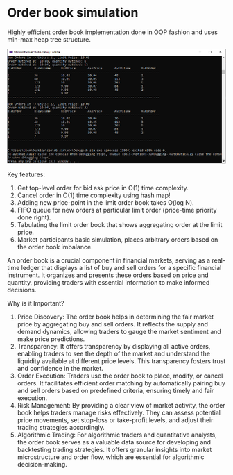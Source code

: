 # Order book simulation
Highly efficient order book implementation done in OOP fashion and uses min-max heap tree structure.

<img src="order_book_console.png" alt="Order Book" width="700"/>

Key features:
1) Get top-level order for bid ask price in O(1) time complexity.
2) Cancel order in O(1) time complexity using hash map!
3) Adding new price-point in the limit order book takes O(log N).
4) FIFO queue for new orders at particular limit order (price-time priority done right).
5) Tabulating the limit order book that shows aggregating order at the limit price.
6) Market participants basic simulation, places arbitrary orders based on the order book imbalance.

An order book is a crucial component in financial markets, serving as a real-time ledger that displays a list of buy and sell orders for a specific financial instrument. It organizes and presents these orders based on price and quantity, providing traders with essential information to make informed decisions.

Why is it Important?
1) Price Discovery: The order book helps in determining the fair market price by aggregating buy and sell orders. It reflects the supply and demand dynamics, allowing traders to gauge the market sentiment and make price predictions.
2) Transparency: It offers transparency by displaying all active orders, enabling traders to see the depth of the market and understand the liquidity available at different price levels. This transparency fosters trust and confidence in the market.
3) Order Execution: Traders use the order book to place, modify, or cancel orders. It facilitates efficient order matching by automatically pairing buy and sell orders based on predefined criteria, ensuring timely and fair execution.
4) Risk Management: By providing a clear view of market activity, the order book helps traders manage risks effectively. They can assess potential price movements, set stop-loss or take-profit levels, and adjust their trading strategies accordingly.
5) Algorithmic Trading: For algorithmic traders and quantitative analysts, the order book serves as a valuable data source for developing and backtesting trading strategies. It offers granular insights into market microstructure and order flow, which are essential for algorithmic decision-making.




